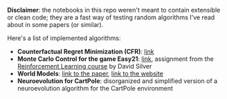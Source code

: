 **Disclaimer**: the notebooks in this repo weren't meant to contain extensible or clean code; they  are a fast way of testing random algorithms I've read about in some papers (or similar).

Here's a list of implemented algorithms:
- **Counterfactual Regret Minimization (CFR)**: [link](http://modelai.gettysburg.edu/2013/cfr/cfr.pdf)
- **Monte Carlo Control for the game Easy21**: [link](https://www.davidsilver.uk/wp-content/uploads/2020/03/Easy21-Johannes.pdf), assignment from the [Reinforcement Learning course](https://www.youtube.com/watch?v=2pWv7GOvuf0&list=PLqYmG7hTraZDM-OYHWgPebj2MfCFzFObQ) by David Silver
- **World Models**: [link to the paper](https://arxiv.org/pdf/1803.10122.pdf), [link to the website](https://worldmodels.github.io)
- **Neuroevolution for CartPole**: disorganized and simplified version of a neuroevolution algorithm for the CartPole environment